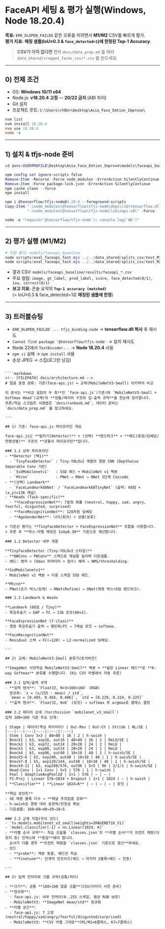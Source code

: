 <!-- [FILEPATH] docs/faceapi_setup.md -->
# FaceAPI 세팅 & 평가 실행(Windows, Node 18.20.4)

**목표:** `ERR_DLOPEN_FAILED` 같은 오류를 피하면서 **M1/M2** CSV를 빠르게 평가.  
**평가 지표:** **매칭 샘플(IoU≥0.3 & `face_detected=1`)에 한정된 Top-1 Accuracy**.

> **CSV가 아직 없다면** 먼저 `docs/data_prep.md` 를 따라 `data_shared/cropped_faces_csv/*.csv` 를 만드세요.

---

## 0) 전제 조건

- OS: **Windows 10/11 x64**
- Node.js: **v18.20.4 고정** — **20/22 금지** (ABI 차이)
- Git 설치
- 프로젝트 루트: `C:\Users\<YOU>\Desktop\Asia_Face_Emtion_Improve\`

```powershell
nvm list
nvm install 18.20.4
nvm use 18.20.4
node -v
```

---

## 1) 설치 & tfjs-node 준비

```powershell
cd $env:USERPROFILE\Desktop\Asia_Face_Emtion_Improve\models\faceapi_baseline

npm config set ignore-scripts false
Remove-Item -Recurse -Force node_modules -ErrorAction SilentlyContinue
Remove-Item -Force package-lock.json -ErrorAction SilentlyContinue
npm cache clean --force
npm install

npm i @tensorflow/tfjs-node@4.20.0 --foreground-scripts
Copy-Item ".\node_modules\@tensorflow\tfjs-node\deps\lib\tensorflow.dll" `
          ".\node_modules\@tensorflow\tfjs-node\lib\napi-v8\" -Force

node -e "require('@tensorflow/tfjs-node'); console.log('OK')"
```

---

## 2) 평가 실행 (M1/M2)

```powershell
# 작업 폴더: models/faceapi_baseline
node scripts/eval_faceapi_fast.mjs ../../data_shared/splits_csv/test_M1.csv models results/faceapi_M1_eval.csv
node scripts/eval_faceapi_fast.mjs ../../data_shared/splits_csv/test_M2.csv models results/faceapi_M2_eval.csv
```

- 결과 CSV: `models/faceapi_baseline/results/faceapi_*.csv`
- 주요 컬럼: `image, gt_label, pred_label, score, face_detected(0/1), iou, correct(0/1)`
- **보고 지표**: 콘솔 요약의 **`Top-1 accuracy (matched)`**  
  (= IoU≥0.3 & face_detected=1로 **매칭된 샘플에 한정**)

---

## 3) 트러블슈팅

- `ERR_DLOPEN_FAILED ... tfjs_binding.node` → **tensorflow.dll 복사** 후 재시도  
- `Cannot find package '@tensorflow/tfjs-node'` → 설치 재시도  
- Node 22에서 `TextEncoder...` → **Node 18.20.4** 사용  
- `npm ci` 실패 → `npm install` 사용  
- 손상 JPEG → 스킵(로그만 남김)
```

````markdown
<!-- [FILEPATH] docs/architecture.md -->
# 얼굴 표정 분류: 기존(face-api.js) ↔ 교체(MobileNetV3-Small) 아키텍처 비교

이 문서는 **비교 실험의 두 축**인 `face-api.js`(기존)와 `MobileNetV3-Small + Softmax Head`(교체)의 **모듈/레이어 구조와 입·출력 규약**을 한눈에 정리합니다.  
추론/학습 스크립트 사용법은 `docs/runbook.md`, 데이터 준비는 `docs/data_prep.md` 를 참고하세요.

---

## 1) 기존: face-api.js 파이프라인 개요

face-api.js는 **탐지기(Detector)** + (선택) **랜드마크** + **헤드(표정/임베딩/연령성별)** 구조의 **모듈식 파이프라인**입니다.

### 1.1 상위 파이프라인
- **Detector (택1)**  
  - `TinyFaceDetector` : Tiny-YOLOv2 계열의 경량 CNN (Depthwise Separable Conv 기반)  
  - `SsdMobilenetv1`   : SSD 헤드 + MobileNet v1 백본  
  - `Mtcnn`            : PNet → RNet → ONet 3단계 Cascade
- **(선택) Landmark**  
  - `FaceLandmark68Net` / `FaceLandmark68TinyNet` (출력: 68점 × (x,y)=136 채널)
- **Heads (Task-specific)**  
  - **FaceExpressionNet**: 7표정 확률 (neutral, happy, sad, angry, fearful, disgusted, surprised)  
  - **FaceRecognitionNet**: 128차원 임베딩  
  - **AgeGenderNet**: 나이(회귀) + 성별(분류)

> 기준선 평가는 **TinyFaceDetector + FaceExpressionNet** 조합을 사용합니다.  
> 추론 후 **박스-라벨 매칭은 IoU≥0.30** 기준으로 계산합니다.

### 1.2 Detector 내부 개괄

**TinyFaceDetector (Tiny-YOLOv2 스타일)**  
- **DWConv → PWConv** 스택으로 채널을 늘리며 다운샘플.
- 헤드: 앵커 × (bbox 파라미터 + 점수) 예측 → NMS/thresholding.

**SsdMobilenetv1**  
- MobileNet v1 백본 + 다중 스케일 SSD 헤드.

**Mtcnn**  
- PNet(초기 박스/임계) → RNet(Refine) → ONet(최종 박스+5점 랜드마크).

### 1.3 Landmark & Heads

**Landmark (68점 / Tiny)**  
- 특징추출기 → GAP → FC → 136 로짓(68×2).

**FaceExpressionNet (7-class)**  
- 경량 특징추출기 출력 → 평탄화/FC → 7채널 로짓 → softmax.

**FaceRecognitionNet**  
- Residual 스택 → FC(→128) → L2-normalized 임베딩.

---

## 2) 교체: MobileNetV3-Small 분류기(토치비전)

**ImageNet 사전학습 MobileNetV3-Small** 백본 + **얇은 Linear 헤드**로 **K-way Softmax** 분류를 수행합니다. (K는 CSV 라벨에서 자동 추론)

### 2.1 입력/출력 규약
- **입력 텐서**: `Float32, N×3×160×160` (RGB)  
  정규화: `x = (x/255 - mean) / std`,  
  `mean = [0.485, 0.456, 0.406]`, `std = [0.229, 0.224, 0.225]`
- **출력 텐서**: `Float32, N×K` (로짓) → softmax 후 argmax로 클래스 결정

### 2.2 레이어 상세 (torchvision `mobilenet_v3_small`)
입력 160×160 기준 주요 단계:

| Stage | 레이어(핵심 파라미터) | Out-Res | Out-Ch | Stride | NL/SE |
|---|---|---:|---:|:---:|:---:|
| Stem | Conv 3×3 | 80×80 | 16 | 2 | h-swish |
| Bneck1 | k3, exp16, out16 | 40×40 | 16 | 2 | ReLU/SE |
| Bneck2 | k3, exp72, out24 | 20×20 | 24 | 2 | ReLU |
| Bneck3 | k3, exp88, out24 | 20×20 | 24 | 1 | ReLU |
| Bneck4 | k5, exp96, out40 | 10×10 | 40 | 2 | h-swish/SE |
| Bneck5-6 | k5, exp240, out40 | 10×10 | 40 | 1 | h-swish/SE |
| Bneck7-8 | k5, exp120/144, out48 | 10×10 | 48 | 1 | h-swish/SE |
| Bneck9-11 | k5, exp288/576, out96 | 5×5 | 96 | 2/1/1 | h-swish/SE |
| Head-Conv | 1×1 Conv | 5×5 | 576 | 1 | h-swish |
| Pool | AdaptiveAvgPool2d | 1×1 | 576 | – | – |
| FC-Proj | Linear 576→1024 + Dropout | 1×1 | 1024 | – | h-swish |
| **Classifier** | **Linear 1024→K** | – | – | – | 로짓 |

**핵심 포인트**
- SE 채용 블록 다수 → **채널 주의집중 강화**  
- h-swish로 경량 대비 표현력/안정성 확보  
- 다운샘플: 160→80→40→20→10→5

### 2.3 교체 지점(우리 코드)
- `tv.models.mobilenet_v3_small(weights=IMAGENET1K_V1)`
- `model.classifier[-1] = nn.Linear(1024, K)`
- **라벨 순서 규약**: 학습 산출물 `classes.json`의 **라벨 순서**가 프런트 매핑(이모지 등) 인덱스와 **동일**해야 합니다.  
  순서가 다를 경우 **프런트 매핑을 `classes.json` 기준으로 갱신**하세요.
- 모드  
  - **probe**: 백본 동결, 헤드만 학습  
  - **finetune**: 단계적 언프리즈(헤드 → 마지막 2블록+헤드 → 전층)

---

## 3) 입력 전처리와 크롭 규약(공통/차이)

- **크기**: 공통 **160×160 얼굴 크롭**(CSV/이미지 사전 준비)
- **정규화**:  
  - face-api.js: 내부 전처리(0..255 스케일, 평균 RGB 보정)  
  - MobileNetV3: **ImageNet mean/std** 정규화
- **라벨 공간**:  
  - face-api.js: 7 고정(neutral/happy/sad/angry/fearful/disgusted/surprised)  
  - MobileNetV3: **CSV 라벨 그대로**(M1/M2=6클래스, K7=7클래스)
